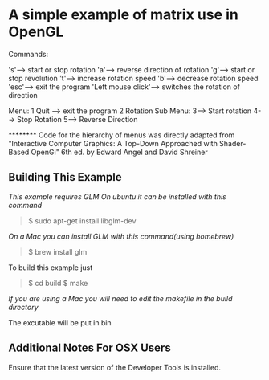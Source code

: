 A simple example of matrix use in OpenGL
========================================

Commands:

's'--> start or stop rotation
'a'--> reverse direction of rotation
'g'--> start or stop revolution
't'--> increase rotation speed
'b'--> decrease rotation speed
'esc'--> exit the program
'Left mouse click'--> switches the rotation of direction 

Menu:
1 Quit --> exit the program
2 Rotation Sub Menu:
  3--> Start rotation
  4--> Stop Rotation
  5--> Reverse Direction
  
******** Code for the hierarchy of menus was directly adapted from 
"Interactive Computer Graphics: A Top-Down Approached with Shader-Based OpenGl" 6th ed. by Edward Angel and David Shreiner

Building This Example
---------------------

*This example requires GLM*
*On ubuntu it can be installed with this command*

>$ sudo apt-get install libglm-dev

*On a Mac you can install GLM with this command(using homebrew)*
>$ brew install glm

To build this example just 

>$ cd build
>$ make

*If you are using a Mac you will need to edit the makefile in the build directory*

The excutable will be put in bin

Additional Notes For OSX Users
------------------------------

Ensure that the latest version of the Developer Tools is installed.
